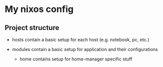 # My nixos config

## Project structure

- hosts
  contain a basic setup for each host (e.g. notebook, pc, etc.)

- modules
  contain a basic setup for application and their configurations
  - home
    contains setup for home-manager specific stuff
